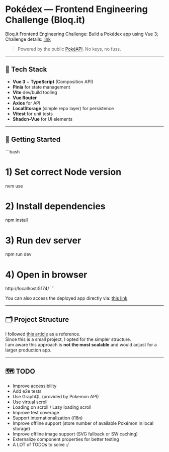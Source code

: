 # Pokédex — Frontend Engineering Challenge (Bloq.it)

Bloq.it Frontend Engineering Challenge: Build a Pokédex app using Vue 3;
Challenge details: [link](https://github.com/bloqit/fe-engineering-challenge/blob/main/README.md)

> Powered by the public [PokéAPI](https://pokeapi.co/). No keys, no fuss.

---

## 🧩 Tech Stack

- **Vue 3** + **TypeScript** (Composition API)
- **Pinia** for state management
- **Vite** dev/build tooling
- **Vue Router**
- **Axios** for API
- **LocalStorage** (simple repo layer) for persistence
- **Vitest** for unit tests
- **Shadcn-Vue** for UI elements

---

## 🚀 Getting Started

\`\`\`bash
# 1) Set correct Node version
nvm use

# 2) Install dependencies
npm install

# 3) Run dev server
npm run dev

# 4) Open in browser
http://localhost:5174/
\`\`\`

You can also access the deployed app directly via:  [this link](https://alexop.dev/posts/how-to-structure-vue-projects/)

---

## 🗂️ Project Structure

I followed [this article](https://alexop.dev/posts/how-to-structure-vue-projects/) as a reference.  
Since this is a small project, I opted for the simpler structure.  
I am aware this approach is **not the most scalable** and would adjust for a larger production app.

---

## 🗺️  TODO

- Improve accessibility
- Add e2e tests
- Use GraphQL (provided by Pokemon API)
- Use virtual scroll
- Loading on scroll / Lazy loading scroll
- Improve test coverage
- Support internationalization (i18n)
- Improve offline support (store number of available Pokémon in local storage)
- Improve offline image support (SVG fallback or SW caching)
- Externalize component properties for better testing  
- A LOT of TODOs to solve :/
